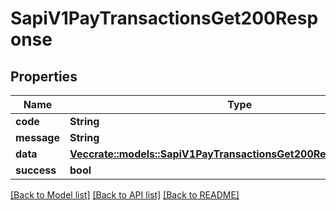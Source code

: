 # SapiV1PayTransactionsGet200Response

## Properties

Name | Type | Description | Notes
------------ | ------------- | ------------- | -------------
**code** | **String** |  | 
**message** | **String** |  | 
**data** | [**Vec<crate::models::SapiV1PayTransactionsGet200ResponseDataInner>**](_sapi_v1_pay_transactions_get_200_response_data_inner.md) |  | 
**success** | **bool** |  | 

[[Back to Model list]](../README.md#documentation-for-models) [[Back to API list]](../README.md#documentation-for-api-endpoints) [[Back to README]](../README.md)


